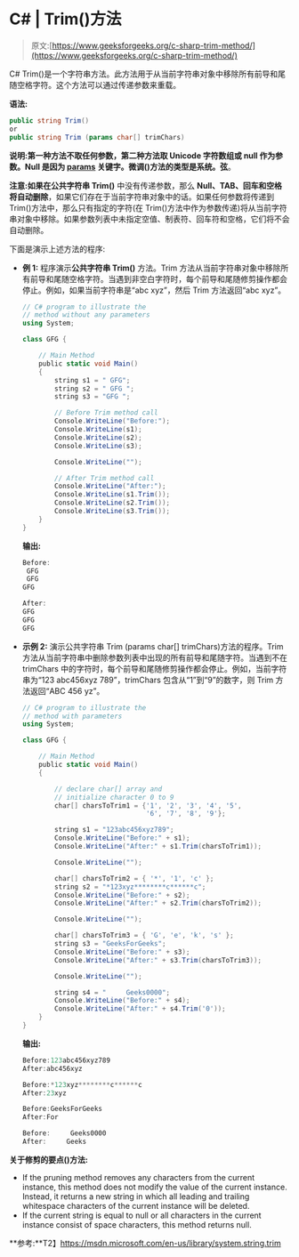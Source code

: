 # C# | Trim()方法

> 原文:[https://www.geeksforgeeks.org/c-sharp-trim-method/](https://www.geeksforgeeks.org/c-sharp-trim-method/)

C# Trim()是一个字符串方法。此方法用于从当前字符串对象中移除所有前导和尾随空格字符。这个方法可以通过传递参数来重载。

**语法:**

```cs
public string Trim()  
or
public string Trim (params char[] trimChars)

```

**说明:**第一种方法不取任何参数，第二种方法取 Unicode 字符数组或 null 作为参数。Null 是因为 **[params](https://www.geeksforgeeks.org/c-params/)** 关键字。微调()方法的类型是**系统。弦**。

**注意:**如果在**公共字符串 Trim()** 中没有传递参数，那么 **Null、TAB、回车和空格将自动删除**，如果它们存在于当前字符串对象中的话。如果任何参数将传递到 Trim()方法中，那么只有指定的字符(在 Trim()方法中作为参数传递)将从当前字符串对象中移除。如果参数列表中未指定空值、制表符、回车符和空格，它们将不会自动删除。

下面是演示上述方法的程序:

*   **例 1:** 程序演示**公共字符串 Trim()** 方法。Trim 方法从当前字符串对象中移除所有前导和尾随空格字符。当遇到非空白字符时，每个前导和尾随修剪操作都会停止。例如，如果当前字符串是“abc xyz”，然后 Trim 方法返回“abc xyz”。

    ```cs
    // C# program to illustrate the 
    // method without any parameters
    using System;

    class GFG {

        // Main Method
        public static void Main()
        {
            string s1 = " GFG";
            string s2 = " GFG ";
            string s3 = "GFG ";

            // Before Trim method call
            Console.WriteLine("Before:");
            Console.WriteLine(s1);
            Console.WriteLine(s2);
            Console.WriteLine(s3);

            Console.WriteLine("");

            // After Trim method call
            Console.WriteLine("After:");
            Console.WriteLine(s1.Trim());
            Console.WriteLine(s2.Trim());
            Console.WriteLine(s3.Trim());
        }
    }
    ```

    **输出:**

    ```cs
    Before:
     GFG
     GFG 
    GFG 

    After:
    GFG
    GFG
    GFG

    ```

*   **示例 2:** 演示公共字符串 Trim (params char[] trimChars)方法的程序。Trim 方法从当前字符串中删除参数列表中出现的所有前导和尾随字符。当遇到不在 trimChars 中的字符时，每个前导和尾随修剪操作都会停止。例如，当前字符串为“123 abc456xyz 789”，trimChars 包含从“1”到“9”的数字，则 Trim 方法返回“ABC 456 yz”。

    ```cs
    // C# program to illustrate the 
    // method with parameters
    using System;

    class GFG {

        // Main Method
        public static void Main()
        {

            // declare char[] array and
            // initialize character 0 to 9
            char[] charsToTrim1 = {'1', '2', '3', '4', '5',
                                   '6', '7', '8', '9'};

            string s1 = "123abc456xyz789";
            Console.WriteLine("Before:" + s1);
            Console.WriteLine("After:" + s1.Trim(charsToTrim1));

            Console.WriteLine("");

            char[] charsToTrim2 = { '*', '1', 'c' };
            string s2 = "*123xyz********c******c";
            Console.WriteLine("Before:" + s2);
            Console.WriteLine("After:" + s2.Trim(charsToTrim2));

            Console.WriteLine("");

            char[] charsToTrim3 = { 'G', 'e', 'k', 's' };
            string s3 = "GeeksForGeeks";
            Console.WriteLine("Before:" + s3);
            Console.WriteLine("After:" + s3.Trim(charsToTrim3));

            Console.WriteLine("");

            string s4 = "     Geeks0000";
            Console.WriteLine("Before:" + s4);
            Console.WriteLine("After:" + s4.Trim('0'));
        }
    }
    ```

    **输出:**

    ```cs
    Before:123abc456xyz789
    After:abc456xyz

    Before:*123xyz********c******c
    After:23xyz

    Before:GeeksForGeeks
    After:For

    Before:     Geeks0000
    After:     Geeks

    ```

**关于修剪的要点()方法:**

*   If the pruning method removes any characters from the current instance, this method does not modify the value of the current instance. Instead, it returns a new string in which all leading and trailing whitespace characters of the current instance will be deleted.
*   If the current string is equal to null or all characters in the current instance consist of space characters, this method returns null.

**参考:**T2】https://msdn.microsoft.com/en-us/library/system.string.trim